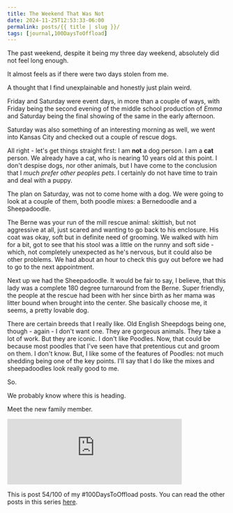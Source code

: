 ```yaml
---
title: The Weekend That Was Not
date: 2024-11-25T12:53:33-06:00
permalink: posts/{{ title | slug }}/
tags: [journal,100DaysToOffload]
---
```


The past weekend, despite it being my three day weekend, absolutely did not feel long enough. 

It almost feels as if there were two days stolen from me.

A thought that I find unexplainable and honestly just plain weird. 

Friday and Saturday were event days, in more than a couple of ways, with Friday being the second evening of the middle school production of *Emma* and Saturday being the final showing of the same in the early afternoon.

Saturday was also something of an interesting morning as well, we went into Kansas City and checked out a couple of rescue dogs.

All right - let's get things straight first: I am **not** a dog person. I am a **cat** person. We already have a cat, who is nearing 10 years old at this point. I don't despise dogs, nor other animals, but I have come to the conclusion that I *much prefer other peoples pets*. I certainly do not have time to train and deal with a puppy.

The plan on Saturday, was not to come home with a dog. We were going to look at a couple of them, both poodle mixes: a Bernedoodle and a Sheepadoodle. 

The Berne was your run of the mill rescue animal: skittish, but not aggressive at all, just scared and wanting to go back to his enclosure. His coat was okay, soft but in definite need of grooming. We walked with him for a bit, got to see that his stool was a little on the runny and soft side - which, not completely unexpected as he's nervous, but it could also be other problems. We had about an hour to check this guy out before we had to go to the next appointment.

Next up we had the Sheepadoodle. It would be fair to say, I believe, that this lady was a complete 180 degree turnaround from the Berne. Super friendly, the people at the rescue had been with her since birth as her mama was litter bound when brought into the center. She basically choose me, it seems, a pretty lovable dog.

There are certain breeds that I really like. Old English Sheepdogs being one, though - again - I don't want one. They are gorgeous animals. They take a lot of work. But they are iconic. I don't like Poodles. Now, that could be because most poodles that I've seen have that pretentious cut and groom on them. I don't know. But, I like some of the features of Poodles: not much shedding being one of the key points. I'll say that I do like the mixes and sheepadoodles look really good to me.

So.

We probably know where this is heading.

Meet the new family member.

<iframe title="Pixelfed Post Embed" src="https://pixelfed.social/p/swrogers/766107758650734771/embed?caption=false&likes=false&layout=compact" class="pixelfed__embed" style="max-width: 100%; border: 0" width="400" allowfullscreen="allowfullscreen"></iframe><script async defer src="https://pixelfed.social/embed.js"></script>

This is post 54/100 of my #100DaysToOffload posts. You can read the other posts in this series [here](/tags/100daystooffload).

